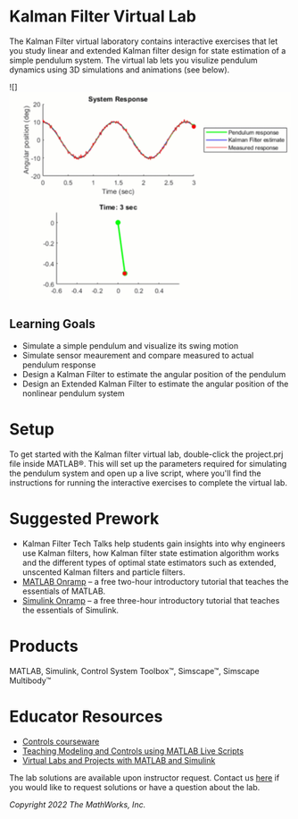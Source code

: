 # Kalman Filter Virtual Lab

The Kalman Filter virtual laboratory contains interactive exercises that let you study linear and extended Kalman filter design for state estimation of a simple pendulum system. The virtual lab lets you visulize pendulum dynamics using 3D simulations and animations (see below).

![]<img src="animations/animation.gif" width="600">

## Learning Goals
- Simulate a simple pendulum and visualize its swing motion
- Simulate sensor meaurement and compare measured to actual pendulum response 
- Design a Kalman Filter to estimate the angular position of the pendulum
- Design an Extended Kalman Filter to estimate the angular position of the nonlinear pendulum system

# Setup
To get started with the Kalman filter virtual lab, double-click the project.prj file inside MATLAB®. This will set up the parameters required for simulating the pendulum system and open up a live script, where you'll find the instructions for running the interactive exercises to complete the virtual lab.

# Suggested Prework
- Kalman Filter Tech Talks help students gain insights into why engineers use Kalman filters, how Kalman filter state estimation algorithm works and the different types of optimal state estimators such as extended, unscented Kalman filters and particle filters.
- [MATLAB Onramp](https://www.mathworks.com/learn/tutorials/matlab-onramp.html) – a free two-hour introductory tutorial that teaches the essentials of MATLAB.
- [Simulink Onramp](https://www.mathworks.com/learn/tutorials/simulink-onramp.html) – a free three-hour introductory tutorial that teaches the essentials of Simulink.

# Products
MATLAB, Simulink, Control System Toolbox™, Simscape™, Simscape Multibody™

# Educator Resources
- [Controls courseware](https://www.mathworks.com/academia/courseware/teaching-controls-with-matlab-and-simulink.html)
- [Teaching Modeling and Controls using MATLAB Live Scripts](https://www.mathworks.com/videos/teaching-modeling-and-controls-with-the-matlab-live-editor-1623992486476.html?s_tid=srchtitle_teaching%20modeling%20and%20controls_1)
- [Virtual Labs and Projects with MATLAB and Simulink](https://www.mathworks.com/academia/online-teaching/virtual-labs.html)

The lab solutions are available upon instructor request. Contact us [here](mailto:mulusoy@mathworks.com) if you would like to request solutions or have a question about the lab.

*Copyright 2022 The MathWorks, Inc.*
